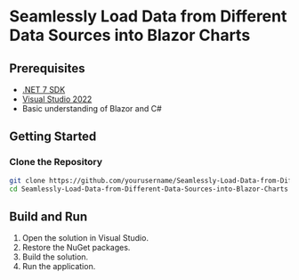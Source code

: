 # Seamlessly Load Data from Different Data Sources into Blazor Charts

## Prerequisites

- [.NET 7 SDK](https://dotnet.microsoft.com/download/dotnet/7.0)
- [Visual Studio 2022](https://visualstudio.microsoft.com/vs/)
- Basic understanding of Blazor and C#

## Getting Started

### Clone the Repository

```bash
git clone https://github.com/yourusername/Seamlessly-Load-Data-from-Different-Data-Sources-into-Blazor-Charts.git
cd Seamlessly-Load-Data-from-Different-Data-Sources-into-Blazor-Charts
```

## Build and Run

1. Open the solution in Visual Studio.
2. Restore the NuGet packages.
3. Build the solution.
4. Run the application.
